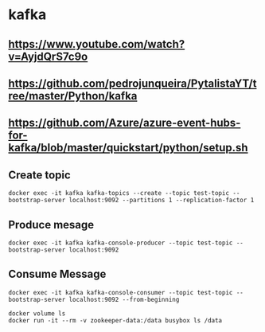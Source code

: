 # kafka
## https://www.youtube.com/watch?v=AyjdQrS7c9o
## https://github.com/pedrojunqueira/PytalistaYT/tree/master/Python/kafka
## https://github.com/Azure/azure-event-hubs-for-kafka/blob/master/quickstart/python/setup.sh


## Create topic
```
docker exec -it kafka kafka-topics --create --topic test-topic --bootstrap-server localhost:9092 --partitions 1 --replication-factor 1
```
## Produce mesage
```
docker exec -it kafka kafka-console-producer --topic test-topic --bootstrap-server localhost:9092
```

## Consume Message
```
docker exec -it kafka kafka-console-consumer --topic test-topic --bootstrap-server localhost:9092 --from-beginning
```

```
docker volume ls
docker run -it --rm -v zookeeper-data:/data busybox ls /data
```
